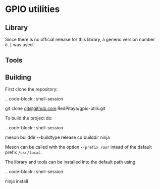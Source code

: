 # GPIO utilities

## Library

Since there is no official release for this library,
a generic version number ``0.1`` was used.

## Tools



## Building

First clone the repository:

.. code-block:: shell-session

   git clone git@github.com:RedPitaya/gpio-utils.git

To build the project do:

.. code-block:: shell-session

   meson builddir --buildtype release
   cd builddir
   ninja

Meson can be called with the option ``--prefix /usr`` intead of the dafault prefix ``/usr/local``.

The library and tools can be installed into the default path using:

.. code-block:: shell-session

   ninja install
